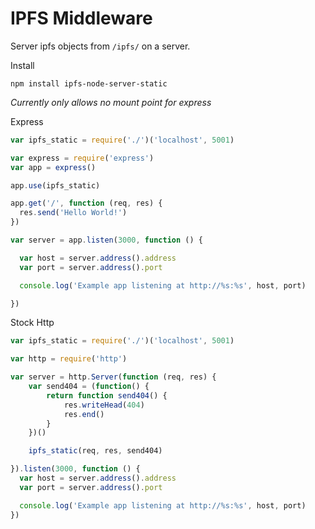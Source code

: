 IPFS Middleware
===============

Server ipfs objects from `/ipfs/` on a server.

Install
```
npm install ipfs-node-server-static
```

*Currently only allows no mount point for express*


Express
```javascript
var ipfs_static = require('./')('localhost', 5001)

var express = require('express')
var app = express()

app.use(ipfs_static)

app.get('/', function (req, res) {
  res.send('Hello World!')
})

var server = app.listen(3000, function () {

  var host = server.address().address
  var port = server.address().port

  console.log('Example app listening at http://%s:%s', host, port)

})
```

Stock Http
```javascript
var ipfs_static = require('./')('localhost', 5001)

var http = require('http')

var server = http.Server(function (req, res) {
	var send404 = (function() {
		return function send404() {
			res.writeHead(404)
			res.end()
		}
	})()

	ipfs_static(req, res, send404) 

}).listen(3000, function () { 
  var host = server.address().address
  var port = server.address().port

  console.log('Example app listening at http://%s:%s', host, port)
})
```
